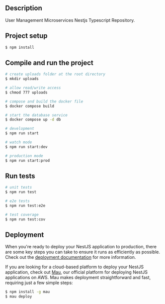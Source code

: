 ## Description

User Management Microservices Nestjs Typescript Repository.

## Project setup

```bash
$ npm install
```

## Compile and run the project

```bash
# create uploads folder at the root directory
$ mkdir uploads

# allow read/write access
$ chmod 777 uploads

# compose and build the docker file
$ docker compose build

# start the database service
$ docker compose up -d db

# development
$ npm run start

# watch mode
$ npm run start:dev

# production mode
$ npm run start:prod
```

## Run tests

```bash
# unit tests
$ npm run test

# e2e tests
$ npm run test:e2e

# test coverage
$ npm run test:cov
```

## Deployment

When you're ready to deploy your NestJS application to production, there are some key steps you can take to ensure it runs as efficiently as possible. Check out the [deployment documentation](https://docs.nestjs.com/deployment) for more information.

If you are looking for a cloud-based platform to deploy your NestJS application, check out [Mau](https://mau.nestjs.com), our official platform for deploying NestJS applications on AWS. Mau makes deployment straightforward and fast, requiring just a few simple steps:

```bash
$ npm install -g mau
$ mau deploy
```